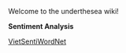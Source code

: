Welcome to the underthesea wiki!

**Sentiment Analysis**

[VietSentiWordNet](https://github.com/magizbox/underthesea/wiki/VietSentiWordNet)